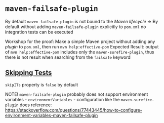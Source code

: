 # `maven-failsafe-plugin`
By default `maven-failsafe-plugin` is not bound to the *Maven lifecycle* => By default without adding `maven-failsafe-plugin` explicitly to `pom.xml` no integration tests can be executed

Workshop for the proof:
Make a simple Maven project without adding any *plugin* to `pom.xml`, then run `mvn help:effective-pom`
Expected Result: output of `mvn help:effective-pom` includes only the `maven-surefire-plugin`, thus there is not result when searching from the `failsafe` keyword


## [Skipping Tests](https://maven.apache.org/surefire/maven-failsafe-plugin/examples/skipping-tests.html)
`skipITs` property is `false` by default

NOTE! `maven-failsafe-plugin` probably does not support environment variables - `environmentVariables` -  configuration like the `maven-surefire-plugin` does
reference: https://stackoverflow.com/questions/77443445/how-to-configure-environment-variables-maven-failsafe-plugin
